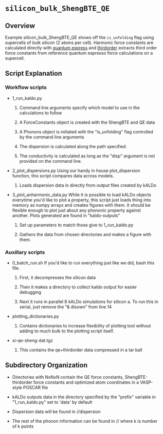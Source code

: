 # `silicon_bulk_ShengBTE_QE`

## Overview
Example silicon_bulk_ShengBTE_QE shows off the `is_unfolding` flag using supercells of bulk silicon (2 atoms per cell).
Harmonic force constants are calculated directly with [quantum espress](https://www.quantum-espresso.org/) and
[thirdorder](https://www.shengbte.org/) extracts third order force constants from reference quantum espresso force 
calculations on a supercell.

## Script Explanation

### Workflow scripts

- 1_run_kaldo.py

    1. Command line arguments specify which model to use in the calculations to follow

    2. A ForceConstants object is created with the ShengBTE and QE data

    3. A Phonons object is initiated with the "is_unfolding" flag controlled by the command line arguments

    4. The dispersion is calculated along the path specified.

    5. The conductivity is calculated as long as the "disp" argument is not provided on the command line.

- 2_plot_dispersions.py
  Using our handy in house plot_dispersion function, this script compares data
  across models.

    1. Loads dispersion data in directly from output files created by kALDo

- 3_plot_anharmonic_data.py
  While it is possible to load kALDo objects everytime you'd like to plot
  a property, this script just loads thing into memory as numpy arrays and
  creates figures with them. It should be flexible enough to plot just about
  any phononic property against another.
  Plots generated are found in "kaldo-outputs"

    1. Set up parameters to match those give to 1_run_kaldo.py

    2. Gathers the data from chosen directories and makes a figure with them. 

### Auxillary scripts

- 0_batch_run.sh
  If you'd like to run everything just like we did, bash this file.

    1. First, it decompresses the silicon data

    2. Then it makes a directory to collect kaldo output for easier debugging

    3. Next it runs in parallel 8 kALDo simulations for silicon
       a. To run this in serial, just remove the "& disown" from line 14

- plotting_dictionaries.py

    1. Contains dictionaries to increase flexibility of plotting tool without adding
      to much bulk to the plotting script itself.

- si-qe-sheng-dat.tgz

    1. This contains the qe+thirdorder data compressed in a tar ball

## Subdirectory Organization

- Directories with NxNxN contain the QE force constants, ShengBTE-thirdorder force constants and optimized atom
  coordinates in a VASP-style POSCAR file

- kALDo outputs data in the directory specified by the "prefix" variable in "1_run_kaldo.py" set to 'data' by default

- Dispersion data will be found in <prefix>/<system>/dispersion

- The rest of the phonon information can be found in <prefix>/<system>/<k>_<k>_<k> where k is number of k points 
